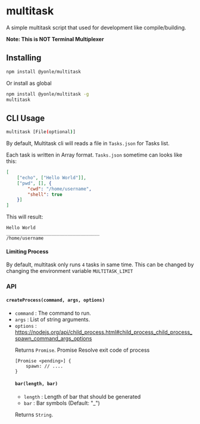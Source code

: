 # multitask
A simple multitask script that used for development like compile/building.

**Note: This is NOT Terminal Multiplexer**

## Installing
```sh
npm install @yonle/multitask
```
Or install as global
```sh
npm install @yonle/multitask -g
multitask
```

## CLI Usage
```sh
multitask [File(optional)]
```
By default, Multitask cli will reads a file in `Tasks.json` for Tasks list. 

Each task is written in Array format. `Tasks.json` sometime can looks like this:

```json
[
	["echo", ["Hello World"]],
	["pwd", [], {
		"cwd": "/home/username",
		"shell": true
	}]
]
```
This will result:
```
Hello World
___________________________________
/home/username
```

#### Limiting Process
By default, multitask only runs `4` tasks in same time. This can be changed by changing the environment variable `MULTITASK_LIMIT`

### API
#### `createProcess(command, args, options)`
* `command` <string>: The command to run.
* `args` <array>: List of string arguments.
* `options` <Object>: https://nodejs.org/api/child_process.html#child_process_child_process_spawn_command_args_options

Returns `Promise`. Promise Resolve exit code of process
```
[Promise <pending>] {
	spawn: // ....
}
```

#### `bar(length, bar)`
* `length` <Number>: Length of bar that should be generated
* `bar` <string>: Bar symbols (Default: "_")

Returns `String`.
